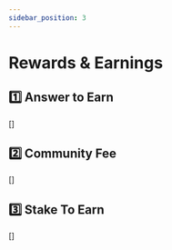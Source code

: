 ```yaml
---
sidebar_position: 3
---
```


# Rewards & Earnings

## 1️⃣ Answer to Earn
[]


## 2️⃣ Community Fee
[]


## 3️⃣ Stake To Earn
[]


